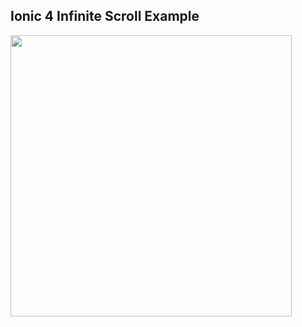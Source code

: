 ## Ionic 4 Infinite Scroll Example



<p>
<img src="https://github.com/bharathirajatut/ionic4/blob/master/ionic4-infinite-scroll-example/screenshot/sc2.png" height="450px">
</p>
